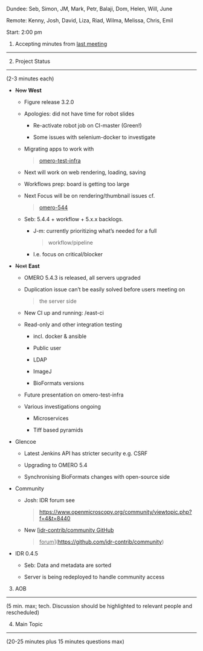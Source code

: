 Dundee: Seb, Simon, JM, Mark, Petr, Balaji, Dom, Helen, Will, June

Remote: Kenny, Josh, David, Liza, Riad, Wilma, Melissa, Chris, Emil

Start: 2:00 pm

1. Accepting minutes from [<u>last meeting</u>](https://docs.google.com/document/d/1Z7U4GJNvvSgC2FVOSx36qDwEUYKiTACgvaYq-GID_A0/edit#heading=h.33u25cyvk5w9)
------------------------------------------------------------------------------------------------------------------------------------------------------------

2. Project Status
-----------------

(2-3 minutes each)

-   ~~Now~~ **West**

    -   Figure release 3.2.0

    -   Apologies: did not have time for robot slides

        -   Re-activate robot job on CI-master (Green!)

        -   Some issues with selenium-docker to investigate

    -   Migrating apps to work with
        > [<u>omero-test-infra</u>](https://github.com/openmicroscopy/omero-test-infra)

    -   Next will work on web rendering, loading, saving

    -   Workflows prep: board is getting too large

    -   Next Focus will be on rendering/thumbnail issues cf.
        > [<u>omero-544</u>](https://trello.com/b/uSmKJt75/omero-544)

    -   Seb: 5.4.4 + workflow + 5.x.x backlogs.

        -   J-m: currently prioritizing what’s needed for a full
            > workflow/pipeline

        -   I.e. focus on critical/blocker

-   ~~Next~~ **East**

    -   OMERO 5.4.3 is released, all servers upgraded

    -   Duplication issue can’t be easily solved before users meeting on
        > the server side

    -   New CI up and running: /east-ci

    -   Read-only and other integration testing

        -   incl. docker & ansible

        -   Public user

        -   LDAP

        -   ImageJ

        -   BioFormats versions

    -   Future presentation on omero-test-infra

    -   Various investigations ongoing

        -   Microservices

        -   Tiff based pyramids

-   Glencoe

    -   Latest Jenkins API has stricter security e.g. CSRF

    -   Upgrading to OMERO 5.4

    -   Synchronising BioFormats changes with open-source side

-   Community

    -   Josh: IDR forum see
        > [<u>https://www.openmicroscopy.org/community/viewtopic.php?f=4&t=8440</u>](https://www.openmicroscopy.org/community/viewtopic.php?f=4&t=8440)

    -   New [<u>idr-contrib/community GitHub
        > forum</u>](https://github.com/idr-contrib/community)

-   IDR 0.4.5

    -   Seb: Data and metadata are sorted

    -   Server is being redeployed to handle community access

3. AOB
------

(5 min. max; tech. Discussion should be highlighted to relevant people
and rescheduled)

4. Main Topic
-------------

(20-25 minutes plus 15 minutes questions max)

